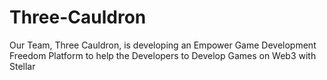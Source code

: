 # Three-Cauldron
Our Team, Three Cauldron, is developing an Empower Game Development Freedom Platform to help the Developers to Develop Games on Web3 with Stellar
